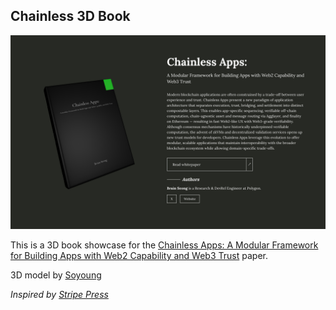 ## Chainless 3D Book

![preview](./assets/demo.png)

This is a 3D book showcase for the [Chainless Apps: A Modular Framework for Building Apps with Web2 Capability and Web3 Trust](https://arxiv.org/pdf/2505.22989) paper.

3D model by [Soyoung](https://github.com/soyoung210)

_Inspired by [Stripe Press](https://press.stripe.com/)_
